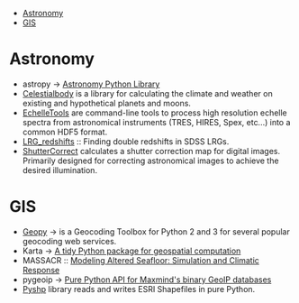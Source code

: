 * [Astronomy](#astronomy)
* [GIS](#gis)


# Astronomy
* astropy → [Astronomy Python Library](https://github.com/astropy)
* [Celestialbody](https://github.com/jsbj/celestialbody) is a library for calculating the climate and weather on existing and hypothetical planets and moons.
* [EchelleTools](https://github.com/iancze/EchelleTools) are command-line tools to process high resolution echelle spectra from astronomical instruments (TRES, HIRES, Spex, etc...) into a common HDF5 format.
* [LRG_redshifts](https://github.com/jakevdp/LRG_redshifts) ::  Finding double redshifts in SDSS LRGs.
* [ShutterCorrect](https://github.com/iancze/ShutterCorrect) calculates a shutter correction map for digital images. Primarily designed for correcting astronomical images to achieve the desired illumination.


# GIS 
* [Geopy](https://github.com/geopy/geopy) → is a Geocoding Toolbox for Python 2 and 3 for several popular geocoding web services.
* Karta → [A tidy Python package for geospatial computation](https://github.com/njwilson23/karta)
* MASSACR :: [Modeling Altered Seafloor: Simulation and Climatic Response](https://github.com/navahnavahnavah/massacr)
* pygeoip → [Pure Python API for Maxmind's binary GeoIP databases](https://github.com/appliedsec/pygeoip)
* [Pyshp](https://github.com/GeospatialPython/pyshp) library reads and writes ESRI Shapefiles in pure Python.
